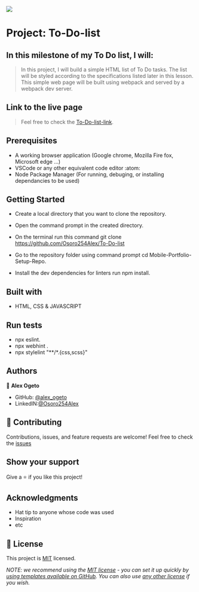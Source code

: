![](https://img.shields.io/badge/Microverse-blueviolet)

# Project: To-Do-list

## In this milestone of my To Do list, I will:

> In this project, I will build a simple HTML list of To Do tasks. The list will be styled according to the specifications listed later in this lesson. This simple web page will be built using webpack and served by a webpack dev server.

## Link to the live page

> Feel free to check the [To-Do-list-link]().

## Prerequisites
- A working browser application (Google chrome, Mozilla Fire fox, Microsoft edge ...)
- VSCode or any other equivalent code editor :atom:
- Node Package Manager (For running, debuging, or installing dependancies to be used)

## Getting Started

- Create a local directory that you want to clone the repository.

- Open the command prompt in the created directory.

- On the terminal run this command git clone https://github.com/Osoro254Alex/To-Do-list

- Go to the repository folder using command prompt cd Mobile-Portfolio-Setup-Repo.

- Install the dev dependencies for linters run npm install.

## Built with

- HTML, CSS & JAVASCRIPT 

## Run tests
- npx eslint.
- npx webhint .
- npx stylelint "**/*.{css,scss}"

## Authors

👤 **Alex Ogeto**

- GitHub: [@alex_ogeto](https://github.com/Osoro254Alex)
- LinkedIN:[@Osoro254Alex](https://www.linkedin.com/feed/)

## 🤝 Contributing

Contributions, issues, and feature requests are welcome!
Feel free to check the [issues](https://github.com/Osoro254Alex/To-Do-list/issues)

## Show your support

Give a ⭐️ if you like this project!

## Acknowledgments

- Hat tip to anyone whose code was used
- Inspiration
- etc

## 📝 License

This project is [MIT](./LICENSE) licensed.

_NOTE: we recommend using the [MIT license](https://choosealicense.com/licenses/mit/) - you can set it up quickly by [using templates available on GitHub](https://docs.github.com/en/communities/setting-up-your-project-for-healthy-contributions/adding-a-license-to-a-repository). You can also use [any other license](https://choosealicense.com/licenses/) if you wish._
